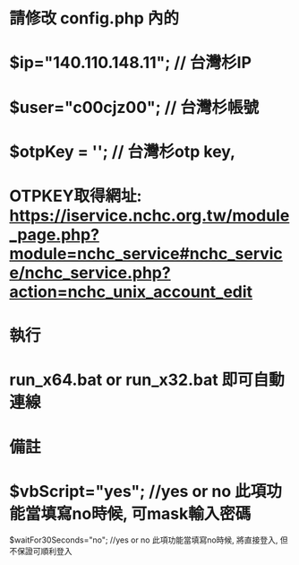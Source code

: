 # 請修改 config.php 內的
# $ip="140.110.148.11"; // 台灣杉IP
# $user="c00cjz00"; //  台灣杉帳號
# $otpKey = ''; // 台灣杉otp key, 
# OTPKEY取得網址: https://iservice.nchc.org.tw/module_page.php?module=nchc_service#nchc_service/nchc_service.php?action=nchc_unix_account_edit
# 
# 執行 
# run_x64.bat or run_x32.bat 即可自動連線

# 備註
# $vbScript="yes"; //yes or no  此項功能當填寫no時候, 可mask輸入密碼
$waitFor30Seconds="no";  //yes or no 此項功能當填寫no時候, 將直接登入, 但不保證可順利登入



